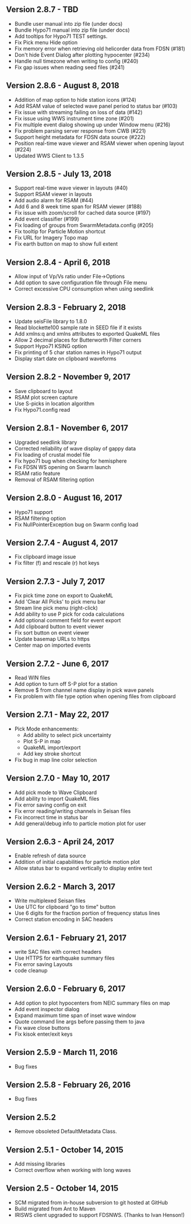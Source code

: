 
## Version 2.8.7 - TBD
  * Bundle user manual into zip file (under docs)
  * Bundle Hypo71 manual into zip file (under docs)
  * Add tooltips for Hypo71 TEST settings.
  * Fix Pick menu Hide option
  * Fix memory error when retrieving old helicorder data from FDSN (#181)
  * Don't hide Event Dialog after plotting hypocenter (#234)
  * Handle null timezone when writing to config (#240) 
  * Fix gap issues when reading seed files (#241)

## Version 2.8.6 - August 8, 2018
  * Addition of map option to hide station icons (#124)
  * Add RSAM value of selected wave panel period to status bar (#103)
  * Fix issue with streaming failing on loss of data (#142)
  * Fix issue using WWS instrument time zone (#201)
  * Fix multiple event dialog showing up under Window menu (#216)
  * Fix problem parsing server response from CWB (#221)
  * Support height metadata for FDSN data source (#222)
  * Position real-time wave viewer and RSAM viewer when opening layout (#224)
  * Updated WWS Client to 1.3.5

## Version 2.8.5 - July 13, 2018
  * Support real-time wave viewer in layouts (#40)
  * Support RSAM viewer in layouts
  * Add audio alarm for RSAM (#44)
  * Add 6 and 8 week time span for RSAM viewer (#188)
  * Fix issue with zoom/scroll for cached data source (#197)
  * Add event classifier (#199)
  * Fix loading of groups from SwarmMetadata.config (#205)
  * Fix tooltip for Particle Motion shortcut
  * Fix URL for Imagery Topo map
  * Fix earth button on map to show full extent

## Version 2.8.4 - April 6, 2018
  * Allow input of Vp/Vs ratio under File->Options
  * Add option to save configuration file through File menu
  * Correct excessive CPU consumption when using seedlink
 
## Version 2.8.3 - February 2, 2018
  * Update seisFile library to 1.8.0
  * Read blockette100 sample rate in SEED file if it exists
  * Add xmlns:q and xmlns attributes to exported QuakeML files
  * Allow 2 decimal places for Butterworth Filter corners
  * Support Hypo71 KSING option
  * Fix printing of 5 char station names in Hypo71 output
  * Display start date on clipboard waveforms

## Version 2.8.2 - November 9, 2017
  * Save clipboard to layout
  * RSAM plot screen capture
  * Use S-picks in location algorithm
  * Fix Hypo71.config read 

## Version 2.8.1 - November 6, 2017
  * Upgraded seedlink library
  * Corrected reliability of wave display of gappy data
  * Fix loading of crustal model file
  * Fix hypo71 bug when checking for hemisphere
  * Fix FDSN WS opening on Swarm launch
  * RSAM ratio feature
  * Removal of RSAM filtering option
  
## Version 2.8.0 - August 16, 2017
  * Hypo71 support
  * RSAM filtering option
  * Fix NullPointerException bug on Swarm config load

## Version 2.7.4 - August 4, 2017
  * Fix clipboard image issue
  * Fix filter (f) and rescale (r) hot keys

## Version 2.7.3 - July 7, 2017
  * Fix pick time zone on export to QuakeML
  * Add 'Clear All Picks' to pick menu bar
  * Stream line pick menu (right-click)
  * Add ability to use P pick for coda calculations
  * Add optional comment field for event export
  * Add clipboard button to event viewer
  * Fix sort button on event viewer
  * Update basemap URLs to https
  * Center map on imported events

## Version 2.7.2 - June 6, 2017
  * Read WIN files
  * Add option to turn off S-P plot for a station
  * Remove $ from channel name display in pick wave panels
  * Fix problem with file type option when opening files from clipboard

## Version 2.7.1 - May 22, 2017
  * Pick Mode enhancements:
  	- Add ability to select pick uncertainty
	- Plot S-P in map 
	- QuakeML import/export
	- Add key stroke shortcut
  * Fix bug in map line color selection

## Version 2.7.0 - May 10, 2017
  * Add pick mode to Wave Clipboard
  * Add ability to import QuakeML files
  * Fix error saving config on exit
  * Fix error reading/writing channels in Seisan files
  * Fix incorrect time in status bar
  * Add general/debug info to particle motion plot for user 

## Version 2.6.3 - April 24, 2017
  * Enable refresh of data source
  * Addition of initial capabilities for particle motion plot
  * Allow status bar to expand vertically to display entire text

## Version 2.6.2 - March 3, 2017
  * Write multiplexed Seisan files
  * Use UTC for clipboard "go to time" button
  * Use 6 digits for the fraction portion of frequency status lines
  * Correct station encoding in SAC headers
  
## Version 2.6.1 - February 21, 2017
  * write SAC files with correct headers
  * Use HTTPS for earthquake summary files
  * Fix error saving Layouts
  * code cleanup
  
## Version 2.6.0 - February 6, 2017
  * Add option to plot hypocenters from NEIC summary files on map
  * Add event inspector dialog
  * Expand maximum time span of inset wave window
  * Quote command line args before passing them to java
  * Fix wave close buttons
  * Fix kisok enter/exit keys
  
## Version 2.5.9 - March 11, 2016
  * Bug fixes
  
## Version 2.5.8 - February 26, 2016
  * Bug fixes
  
## Version 2.5.2
  * Remove obsoleted DefaultMetadata Class.
  
## Version 2.5.1 - October 14, 2015
  * Add missing libraries
  * Correct overflow when working with long waves
  
## Version 2.5 - October 14, 2015
  * SCM migrated from in-house subversion to git hosted at GitHub
  * Build migrated from Ant to Maven
  * IRISWS client upgraded to support FDSNWS. (Thanks to Ivan Henson!)
